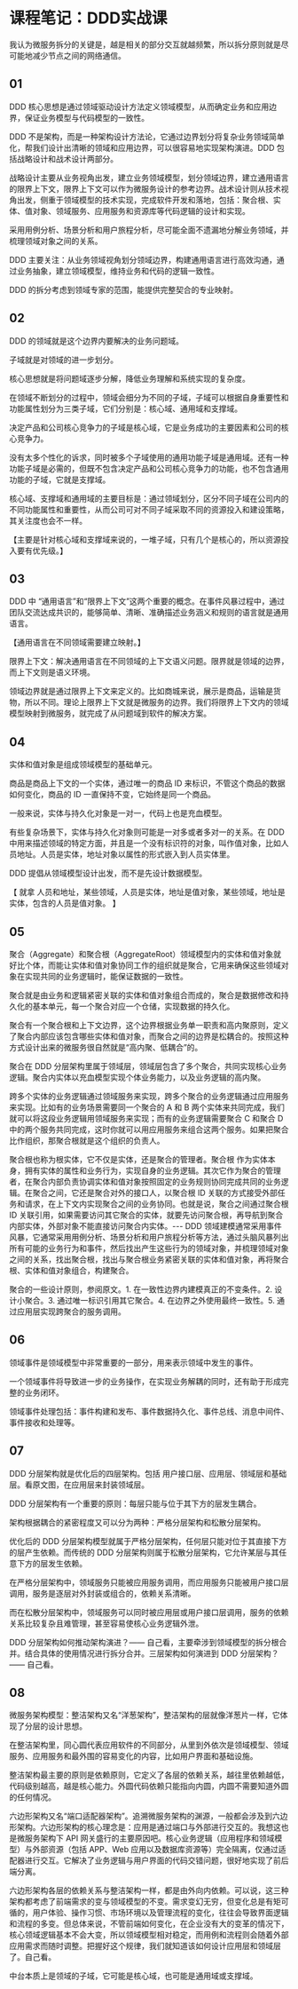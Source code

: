 # 课程笔记：DDD实战课

我认为微服务拆分的关键是，越是相关的部分交互就越频繁，所以拆分原则就是尽可能地减少节点之间的网络通信。

## 01

DDD 核心思想是通过领域驱动设计方法定义领域模型，从而确定业务和应用边界，保证业务模型与代码模型的一致性。

DDD 不是架构，而是一种架构设计方法论，它通过边界划分将复杂业务领域简单化，帮我们设计出清晰的领域和应用边界，可以很容易地实现架构演进。DDD 包括战略设计和战术设计两部分。

战略设计主要从业务视角出发，建立业务领域模型，划分领域边界，建立通用语言的限界上下文，限界上下文可以作为微服务设计的参考边界。战术设计则从技术视角出发，侧重于领域模型的技术实现，完成软件开发和落地，包括：聚合根、实体、值对象、领域服务、应用服务和资源库等代码逻辑的设计和实现。

采用用例分析、场景分析和用户旅程分析，尽可能全面不遗漏地分解业务领域，并梳理领域对象之间的关系。

DDD 主要关注：从业务领域视角划分领域边界，构建通用语言进行高效沟通，通过业务抽象，建立领域模型，维持业务和代码的逻辑一致性。

DDD 的拆分考虑到领域专家的范围，能提供完整契合的专业映射。


## 02

DDD 的领域就是这个边界内要解决的业务问题域。

子域就是对领域的进一步划分。

核心思想就是将问题域逐步分解，降低业务理解和系统实现的复杂度。

在领域不断划分的过程中，领域会细分为不同的子域，子域可以根据自身重要性和功能属性划分为三类子域，它们分别是：核心域、通用域和支撑域。

决定产品和公司核心竞争力的子域是核心域，它是业务成功的主要因素和公司的核心竞争力。

没有太多个性化的诉求，同时被多个子域使用的通用功能子域是通用域。还有一种功能子域是必需的，但既不包含决定产品和公司核心竞争力的功能，也不包含通用功能的子域，它就是支撑域。

核心域、支撑域和通用域的主要目标是：通过领域划分，区分不同子域在公司内的不同功能属性和重要性，从而公司可对不同子域采取不同的资源投入和建设策略，其关注度也会不一样。

【主要是针对核心域和支撑域来说的，一堆子域，只有几个是核心的，所以资源投入要有优先级。】


## 03

DDD 中 “通用语言”和“限界上下文”这两个重要的概念。在事件风暴过程中，通过团队交流达成共识的，能够简单、清晰、准确描述业务涵义和规则的语言就是通用语言。

【通用语言在不同领域需要建立映射。】

限界上下文：解决通用语言在不同领域的上下文语义问题。限界就是领域的边界，而上下文则是语义环境。

领域边界就是通过限界上下文来定义的。比如商城来说，展示是商品，运输是货物，所以不同。理论上限界上下文就是微服务的边界。我们将限界上下文内的领域模型映射到微服务，就完成了从问题域到软件的解决方案。


## 04

实体和值对象是组成领域模型的基础单元。

商品是商品上下文的一个实体，通过唯一的商品 ID 来标识，不管这个商品的数据如何变化，商品的 ID 一直保持不变，它始终是同一个商品。

一般来说，实体与持久化对象是一对一，代码上也是充血模型。

有些复杂场景下，实体与持久化对象则可能是一对多或者多对一的关系。在 DDD 中用来描述领域的特定方面，并且是一个没有标识符的对象，叫作值对象，比如人员地址。人员是实体，地址对象以属性的形式嵌入到人员实体里。

DDD 提倡从领域模型设计出发，而不是先设计数据模型。

【 就拿 人员和地址，某些领域，人员是实体，地址是值对象，某些领域，地址是实体，包含的人员是值对象。 】


## 05

聚合（Aggregate）和聚合根（AggregateRoot）领域模型内的实体和值对象就好比个体，而能让实体和值对象协同工作的组织就是聚合，它用来确保这些领域对象在实现共同的业务逻辑时，能保证数据的一致性。

聚合就是由业务和逻辑紧密关联的实体和值对象组合而成的，聚合是数据修改和持久化的基本单元，每一个聚合对应一个仓储，实现数据的持久化。

聚合有一个聚合根和上下文边界，这个边界根据业务单一职责和高内聚原则，定义了聚合内部应该包含哪些实体和值对象，而聚合之间的边界是松耦合的。按照这种方式设计出来的微服务很自然就是“高内聚、低耦合”的。

聚合在 DDD 分层架构里属于领域层，领域层包含了多个聚合，共同实现核心业务逻辑。聚合内实体以充血模型实现个体业务能力，以及业务逻辑的高内聚。

跨多个实体的业务逻辑通过领域服务来实现，跨多个聚合的业务逻辑通过应用服务来实现。比如有的业务场景需要同一个聚合的 A 和 B 两个实体来共同完成，我们就可以将这段业务逻辑用领域服务来实现；而有的业务逻辑需要聚合 C 和聚合 D 中的两个服务共同完成，这时你就可以用应用服务来组合这两个服务。如果把聚合比作组织，那聚合根就是这个组织的负责人。

聚合根也称为根实体，它不仅是实体，还是聚合的管理者。聚合根 作为实体本身，拥有实体的属性和业务行为，实现自身的业务逻辑。其次它作为聚合的管理者，在聚合内部负责协调实体和值对象按照固定的业务规则协同完成共同的业务逻辑。在聚合之间，它还是聚合对外的接口人，以聚合根 ID 关联的方式接受外部任务和请求，在上下文内实现聚合之间的业务协同。也就是说，聚合之间通过聚合根 ID 关联引用，如果需要访问其它聚合的实体，就要先访问聚合根，再导航到聚合内部实体，外部对象不能直接访问聚合内实体。--- DDD 领域建模通常采用事件风暴，它通常采用用例分析、场景分析和用户旅程分析等方法，通过头脑风暴列出所有可能的业务行为和事件，然后找出产生这些行为的领域对象，并梳理领域对象之间的关系，找出聚合根，找出与聚合根业务紧密关联的实体和值对象，再将聚合根、实体和值对象组合，构建聚合。

聚合的一些设计原则，参阅原文。1. 在一致性边界内建模真正的不变条件。2. 设计小聚合。3. 通过唯一标识引用其它聚合。4. 在边界之外使用最终一致性。5. 通过应用层实现跨聚合的服务调用。


## 06

领域事件是领域模型中非常重要的一部分，用来表示领域中发生的事件。

一个领域事件将导致进一步的业务操作，在实现业务解耦的同时，还有助于形成完整的业务闭环。

领域事件处理包括：事件构建和发布、事件数据持久化、事件总线、消息中间件、事件接收和处理等。


## 07

DDD 分层架构就是优化后的四层架构。包括 用户接口层、应用层、领域层和基础层。看原文图，在应用层来封装领域层。

DDD 分层架构有一个重要的原则：每层只能与位于其下方的层发生耦合。

架构根据耦合的紧密程度又可以分为两种：严格分层架构和松散分层架构。

优化后的 DDD 分层架构模型就属于严格分层架构，任何层只能对位于其直接下方的层产生依赖。而传统的 DDD 分层架构则属于松散分层架构，它允许某层与其任意下方的层发生依赖。

在严格分层架构中，领域服务只能被应用服务调用，而应用服务只能被用户接口层调用，服务是逐层对外封装或组合的，依赖关系清晰。

而在松散分层架构中，领域服务可以同时被应用层或用户接口层调用，服务的依赖关系比较复杂且难管理，甚至容易使核心业务逻辑外泄。

DDD 分层架构如何推动架构演进？—— 自己看，主要牵涉到领域模型的拆分根合并。结合具体的使用情况进行拆分合并。三层架构如何演进到 DDD 分层架构？—— 自己看。


## 08

微服务架构模型：整洁架构又名“洋葱架构”，整洁架构的层就像洋葱片一样，它体现了分层的设计思想。

在整洁架构里，同心圆代表应用软件的不同部分，从里到外依次是领域模型、领域服务、应用服务和最外围的容易变化的内容，比如用户界面和基础设施。

整洁架构最主要的原则是依赖原则，它定义了各层的依赖关系，越往里依赖越低，代码级别越高，越是核心能力。外圆代码依赖只能指向内圆，内圆不需要知道外圆的任何情况。

六边形架构又名“端口适配器架构”。追溯微服务架构的渊源，一般都会涉及到六边形架构。六边形架构的核心理念是：应用是通过端口与外部进行交互的。我想这也是微服务架构下 API 网关盛行的主要原因吧。核心业务逻辑（应用程序和领域模型）与外部资源（包括 APP、Web 应用以及数据库资源等）完全隔离，仅通过适配器进行交互。它解决了业务逻辑与用户界面的代码交错问题，很好地实现了前后端分离。

六边形架构各层的依赖关系与整洁架构一样，都是由外向内依赖。可以说，这三种架构都考虑了前端需求的变与领域模型的不变。需求变幻无穷，但变化总是有矩可循的，用户体验、操作习惯、市场环境以及管理流程的变化，往往会导致界面逻辑和流程的多变。但总体来说，不管前端如何变化，在企业没有大的变革的情况下，核心领域逻辑基本不会大变，所以领域模型相对稳定，而用例和流程则会随着外部应用需求而随时调整。把握好这个规律，我们就知道该如何设计应用层和领域层了。自己看。

中台本质上是领域的子域，它可能是核心域，也可能是通用域或支撑域。